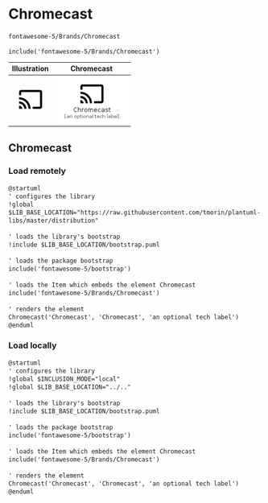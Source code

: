 # Chromecast


```text
fontawesome-5/Brands/Chromecast
```

```text
include('fontawesome-5/Brands/Chromecast')
```



| Illustration | Chromecast |
| :---: | :---: |
| ![illustration for Illustration](../../fontawesome-5/Brands/Chromecast.png) | ![illustration for Chromecast](../../fontawesome-5/Brands/Chromecast.Local.png) |




## Chromecast

### Load remotely
```plantuml
@startuml
' configures the library
!global $LIB_BASE_LOCATION="https://raw.githubusercontent.com/tmorin/plantuml-libs/master/distribution"

' loads the library's bootstrap
!include $LIB_BASE_LOCATION/bootstrap.puml

' loads the package bootstrap
include('fontawesome-5/bootstrap')

' loads the Item which embeds the element Chromecast
include('fontawesome-5/Brands/Chromecast')

' renders the element
Chromecast('Chromecast', 'Chromecast', 'an optional tech label')
@enduml
```

### Load locally
```plantuml
@startuml
' configures the library
!global $INCLUSION_MODE="local"
!global $LIB_BASE_LOCATION="../.."

' loads the library's bootstrap
!include $LIB_BASE_LOCATION/bootstrap.puml

' loads the package bootstrap
include('fontawesome-5/bootstrap')

' loads the Item which embeds the element Chromecast
include('fontawesome-5/Brands/Chromecast')

' renders the element
Chromecast('Chromecast', 'Chromecast', 'an optional tech label')
@enduml
```

